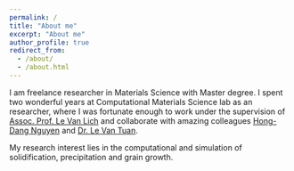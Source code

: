 ```yaml
---
permalink: /
title: "About me"
excerpt: "About me"
author_profile: true
redirect_from: 
  - /about/
  - /about.html
---
```


I am freelance researcher in Materials Science with Master degree. I spent two wonderful years at Computational Materials Science lab as an researcher, where I was fortunate enough to work under the supervision of [Assoc. Prof. Le Van Lich](https://scholar.google.com/citations?user=OH92tWcAAAAJ&hl=en) and collaborate with amazing colleagues [Hong-Dang Nguyen](https://scholar.google.com/citations?hl=en&user=XQHfnsYAAAAJ) and [Dr. Le Van Tuan](https://www.researchgate.net/profile/Tuan-Le-73).

My research interest lies in the computational and simulation of solidification, precipitation and grain growth.
